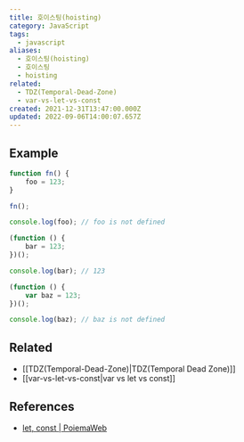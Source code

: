 ```yaml
---
title: 호이스팅(hoisting)
category: JavaScript
tags:
  - javascript
aliases:
  - 호이스팅(hoisting)
  - 호이스팅
  - hoisting
related:
  - TDZ(Temporal-Dead-Zone)
  - var-vs-let-vs-const
created: 2021-12-31T13:47:00.000Z
updated: 2022-09-06T14:00:07.657Z
---
```


## Example

```js
function fn() {
	foo = 123;
}

fn();

console.log(foo); // foo is not defined

(function () {
	bar = 123;
})();

console.log(bar); // 123

(function () {
	var baz = 123;
})();

console.log(baz); // baz is not defined
```

## Related

- [[TDZ(Temporal-Dead-Zone)|TDZ(Temporal Dead Zone)]]
- [[var-vs-let-vs-const|var vs let vs const]]

## References

- [let, const | PoiemaWeb](https://poiemaweb.com/es6-block-scope#13-%ED%98%B8%EC%9D%B4%EC%8A%A4%ED%8C%85)
